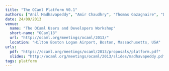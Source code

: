 ```yaml
---
title: "The OCaml Platform V0.1"
authors: ["Anil Madhavapeddy", "Amir Chaudhry", "Thomas Gazagnaire", "David Sheets", "Philippe Wang", "Leo White", "Jeremy Yallop"]
date: 24/09/2013
venue:
  name: "The OCaml Users and Developers Workshop"
  short-name: "OCaml13"
  url: "http://ocaml.org/meetings/ocaml/2013/"
  location: "Hilton Boston Logan Airport, Boston, Massachusetts, USA"
urls:
  pdf: "https://ocaml.org/meetings/ocaml/2013/proposals/platform.pdf"
  slides: "http://ocaml.org/meetings/ocaml/2013/slides/madhavapeddy.pdf"
tags: platform
---
```


